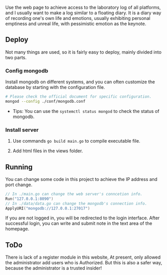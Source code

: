 Use the web page to achieve access to the laboratory log of all platforms, and I usually want to make a log similar to a floating diary. It is a diary way of recording one's own life and emotions, usually exhibiting personal emptiness and unreal life, with pessimistic emotion as the keynote.

## Deploy

Not many things are used, so it is fairly easy to deploy, mainly divided into two parts.

### Config mongodb

Install mongodb on different systems, and you can often customize the database by starting with the configuration file.

```bash
# Please check the official document for specific configuration.
mongod --config ./conf/mongodb.conf
```

- Tips: You can use the `systemctl status mongod` to check the status of mongodb.

### Install server

1. Use commands `go build main.go` to compile executable file.

2. Add html files in the views folder.

## Running

You can change some code in this project to achieve the IP address and port change.

```go
// In ./main.go can change the web server's conncetion info.
Run("127.0.0.1:8090")
// In ./data/data.go can change the mongodb's connection info.
ApplyURI("mongodb://127.0.0.1:27017")
```

If you are not logged in, you will be redirected to the login interface. After successful login, you can write and submit note in the text area of the homepage.

## ToDo

There is lack of a register module in this website, At present, only allowed the administrator add users who is Authorized. But this is also a safer way, because the administrator is a trusted insider!
